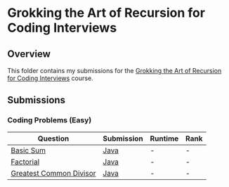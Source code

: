 # Grokking the Art of Recursion for Coding Interviews

## Overview
This folder contains my submissions for the [Grokking the Art of Recursion for Coding Interviews](https://www.designgurus.io/course/grokking-recursion-for-coding-interview) course.

## Submissions
### Coding Problems (Easy)
| Question                                                                                                               | Submission                                                                                                                                          | Runtime | Rank |
|------------------------------------------------------------------------------------------------------------------------|-----------------------------------------------------------------------------------------------------------------------------------------------------|---------|------|
| [Basic Sum](https://www.designgurus.io/course-play/grokking-recursion/doc/1-basic-sum)                                 | [Java](https://github.com/shumarb/designgurus/blob/main/grokking-the-art-of-recursion-for-coding-interviews/submissions/BasicSum.java)              | -       | -    |
| [Factorial](https://www.designgurus.io/course-play/grokking-recursion/doc/2-factorial)                                 | [Java](https://github.com/shumarb/designgurus/blob/main/grokking-the-art-of-recursion-for-coding-interviews/submissions/Factorial.java)             | -       | -    |
| [Greatest Common Divisor](https://www.designgurus.io/course-play/grokking-recursion/doc/3-greatest-common-divisor-gcd) | [Java](https://github.com/shumarb/designgurus/blob/main/grokking-the-art-of-recursion-for-coding-interviews/submissions/GreatestCommonDivisor.java) | -       | -    |
